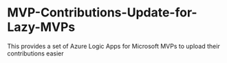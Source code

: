 # MVP-Contributions-Update-for-Lazy-MVPs
This provides a set of Azure Logic Apps for Microsoft MVPs to upload their contributions easier
